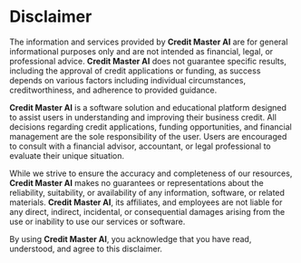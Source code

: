 # Disclaimer

The information and services provided by **Credit Master AI** are for general informational purposes only and are not intended as financial, legal, or professional advice. **Credit Master AI** does not guarantee specific results, including the approval of credit applications or funding, as success depends on various factors including individual circumstances, creditworthiness, and adherence to provided guidance.

**Credit Master AI** is a software solution and educational platform designed to assist users in understanding and improving their business credit. All decisions regarding credit applications, funding opportunities, and financial management are the sole responsibility of the user. Users are encouraged to consult with a financial advisor, accountant, or legal professional to evaluate their unique situation.

While we strive to ensure the accuracy and completeness of our resources, **Credit Master AI** makes no guarantees or representations about the reliability, suitability, or availability of any information, software, or related materials. **Credit Master AI**, its affiliates, and employees are not liable for any direct, indirect, incidental, or consequential damages arising from the use or inability to use our services or software.

By using **Credit Master AI**, you acknowledge that you have read, understood, and agree to this disclaimer.
